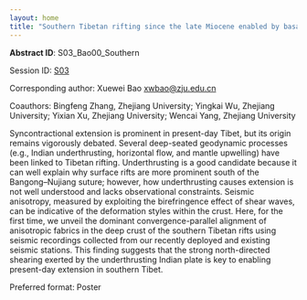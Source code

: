 ```yaml
---
layout: home
title: "Southern Tibetan rifting since the late Miocene enabled by basal shear of the underthrusting Indian lithosphere"
---
```



**Abstract ID**: S03_Bao00_Southern

Session ID: [S03](.)

Corresponding author: Xuewei Bao <a href="mailto:xwbao@zju.edu.cn">xwbao@zju.edu.cn</a>

Coauthors: Bingfeng Zhang, Zhejiang University; Yingkai Wu, Zhejiang University; Yixian Xu, Zhejiang University; Wencai Yang, Zhejiang University 

Syncontractional extension is prominent in present-day Tibet, but its origin remains vigorously debated. Several deep-seated geodynamic processes (e.g., Indian underthrusting, horizontal flow, and mantle upwelling) have been linked to Tibetan rifting. Underthrusting is a good candidate because it can well explain why surface rifts are more prominent south of the Bangong–Nujiang suture; however, how underthrusting causes extension is not well understood and lacks observational constraints. Seismic anisotropy, measured by exploiting the birefringence effect of shear waves, can be indicative of the deformation styles within the crust. Here, for the first time, we unveil the dominant convergence-parallel alignment of anisotropic fabrics in the deep crust of the southern Tibetan rifts using seismic recordings collected from our recently deployed and existing seismic stations. This finding suggests that the strong north-directed shearing exerted by the underthrusting Indian plate is key to enabling present-day extension in southern Tibet.

Preferred format: Poster
